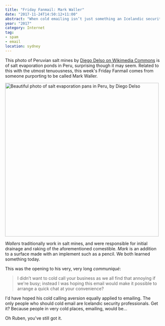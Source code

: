 ```yaml
---
title: "Friday Fanmail: Mark Waller"
date: "2017-11-24T14:50:12+11:00"
abstract: "When cold emailing isn’t just something an Icelandic security professional would do"
year: "2017"
category: Internet
tag:
- spam
- email
location: sydney
---
```

This photo of Peruvian salt mines by [Diego Delso on Wikimedia Commons] is of salt evaporation ponds in Peru, surprising though it may seem. Related to this with the utmost tenuousness, this week's Friday Fanmail comes from someone purporting to be called Mark Waller.

<p><img src="https://rubenerd.com/files/2017/Salineras_Peru@1x.jpg" srcset="https://rubenerd.com/files/2017/Salineras_Peru@1x.jpg 1x, https://rubenerd.com/files/2017/Salineras_Peru@2x.jpg 2x" alt="Beautiful photo of salt evaporation pans in Peru, by Diego Delso" style="width:500px" /></p>

*Wallers* traditionally work in salt mines, and were responsible for initial drainage and raking of the aforementioned comestible. *Mark* is an addition to a surface made with an implement such as a pencil. We both learned something today.

This was the opening to his very, very long *communiqué*:

> I didn’t want to cold call your business as we all find that annoying if we're busy; instead I was hoping this email would make it possible to arrange a quick chat at your convenience?

I'd have hoped his cold calling aversion equally applied to emailing. The only people who should cold email are Icelandic security professionals. Get it? Because people in very cold places, emailing, would be...

Oh Ruben, you've still got it.

[Diego Delso on Wikimedia Commons]: https://commons.wikimedia.org/wiki/File:Salineras_de_Maras,_Maras,_Per%C3%BA,_2015-07-30,_DD_12.JPG

